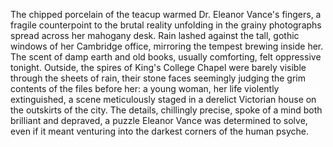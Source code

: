The chipped porcelain of the teacup warmed Dr. Eleanor Vance's fingers, a fragile counterpoint to the brutal reality unfolding in the grainy photographs spread across her mahogany desk. Rain lashed against the tall, gothic windows of her Cambridge office, mirroring the tempest brewing inside her.  The scent of damp earth and old books, usually comforting, felt oppressive tonight.  Outside, the spires of King's College Chapel were barely visible through the sheets of rain, their stone faces seemingly judging the grim contents of the files before her: a young woman, her life violently extinguished, a scene meticulously staged in a derelict Victorian house on the outskirts of the city.  The details, chillingly precise, spoke of a mind both brilliant and depraved, a puzzle Eleanor Vance was determined to solve, even if it meant venturing into the darkest corners of the human psyche.
